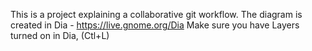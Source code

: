 This is a project explaining a collaborative git workflow.
The diagram is created in Dia - https://live.gnome.org/Dia
Make sure you have Layers turned on in Dia, (Ctl+L)

